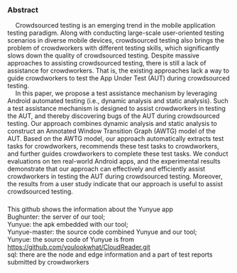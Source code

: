 ### Abstract
&emsp; Crowdsourced testing is an emerging trend in the mobile application testing paradigm. Along with conducting large-scale user-oriented testing scenarios in diverse mobile devices, 
crowdsourced testing also brings the problem of crowdworkers with different testing skills, which significantly slows down the quality of crowdsourced testing. 
Despite massive approaches to assisting crowdsourced testing, there is still a lack of assistance for crowdworkers. 
That is, the existing approaches lack a way to guide crowdworkers to test the App Under Test (AUT) during crowdsourced testing.
<br>
&emsp; In this paper, we propose a test assistance mechanism by leveraging Android automated testing (i.e., dynamic analysis and static analysis). 
Such a test assistance mechanism is designed to assist crowdworkers in testing the AUT, and thereby discovering bugs of the AUT during crowdsourced testing. 
Our approach combines dynamic analysis and static analysis to construct an Annotated Window Transition Graph (AWTG) model of the AUT. 
Based on the AWTG model, our approach automatically extracts test tasks for crowdworkers, recommends these test tasks to crowdworkers, and further guides crowdworkers to complete these test tasks. 
We conduct evaluations on ten real-world Android apps, and the experimental results demonstrate that our approach can effectively and efficiently assist crowdworkers in testing the AUT during crowdsourced testing. 
Moreover, the results from a user study indicate that our approach is useful to assist crowdsourced testing.


###
This github shows the information about the Yunyue app
<br>
Bughunter: the server of our tool;
<br>
Yunyue: the apk embedded with our tool;
<br>
Yunyue-master: the source code combined Yunyue and our tool;
<br>
Yunyue: the source code of Yunyue is from https://github.com/youlookwhat/CloudReader.git
<br>
sql: there are the node and edge information and a part of test reports submitted by crowdworkers
